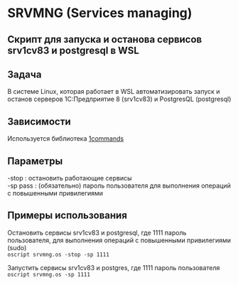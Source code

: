 # SRVMNG (Services managing)  
## Скрипт для запуска и останова сервисов srv1cv83 и postgresql в WSL

## Задача  
В сиcтеме Linux, которая работает в WSL автоматизировать запуск и останов серверов 1С:Предприятие 8 (srv1cv83) и PostgresQL (postgresql)

## Зависимости  
Используется библиотека [1commands](https://github.com/oscript-library/1commands)

## Параметры  
-stop : остановить работающие сервисы  
-sp pass : (обязательно) пароль пользователя для выполнения операций с повышенными привилегиями

## Примеры использования  
Остановить сервисы srv1cv83 и postgresql, где 1111 пароль пользователя, для выполнения операций с повышенными привилегиями (sudo)  
`oscript srvmng.os -stop -sp 1111`

Запустить сервисы srv1cv83 и postgres, где 1111 пароль пользователя  
`oscript srvmng.os -sp 1111`